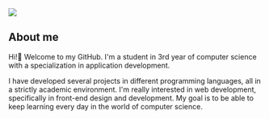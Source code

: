 
<img src="https://i.imgur.com/8DGhHIm.png">

## About me

Hi!👋 Welcome to my GitHub. I'm a student in 3rd year of computer science with a specialization in application development. 

I have developed several projects in different programming languages, all in a strictly academic environment. I'm really interested in web development, specifically in front-end design and development. My goal is to be able to keep learning every day in the world of computer science. 
<br>

<!--
**EulenisT/EulenisT** is a ✨ _special_ ✨ repository because its `README.md` (this file) appears on your GitHub profile.

Here are some ideas to get you started:

- 🔭 I’m currently working on ...
- 🌱 I’m currently learning ...
- 👯 I’m looking to collaborate on ...
- 🤔 I’m looking for help with ...
- 💬 Ask me about ...
- 📫 How to reach me: ...
- 😄 Pronouns: ...
- ⚡ Fun fact: ...
-->
